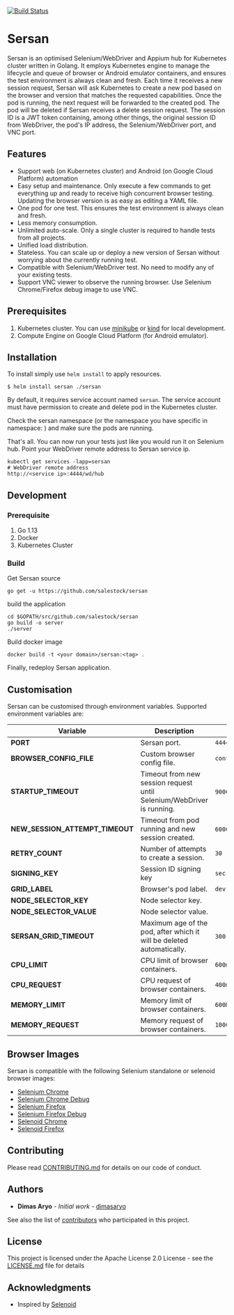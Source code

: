 [![Build Status](https://travis-ci.org/salestock/sersan.svg?branch=master)](https://travis-ci.org/salestock/sersan)

# Sersan

Sersan is an optimised Selenium/WebDriver and Appium hub for Kubernetes cluster written in Golang. It employs Kubernetes engine to manage the lifecycle and queue of browser or Android emulator containers, and ensures the test environment is always clean and fresh.
Each time it receives a new session request, Sersan will ask Kubernetes to create a new pod based on the browser and version that matches the requested capabilities. Once the pod is running, the next request will be forwarded to the created pod. The pod will be deleted if Sersan receives a delete session request.
The session ID is a JWT token containing, among other things, the original session ID from WebDriver, the pod's IP address, the Selenium/WebDriver port, and VNC port.

## Features

- Support web (on Kubernetes cluster) and Android (on Google Cloud Platform) automation
- Easy setup and maintenance. Only execute a few commands to get everything up and ready to receive high concurrent browser testing. Updating the browser version is as easy as editing a YAML file.
- One pod for one test. This ensures the test environment is always clean and fresh.
- Less memory consumption.
- Unlimited auto-scale. Only a single cluster is required to handle tests from all projects.
- Unified load distribution.
- Stateless. You can scale up or deploy a new version of Sersan without worrying about the currently running test.
- Compatible with Selenium/WebDriver test. No need to modify any of your existing tests.
- Support VNC viewer to observe the running browser. Use Selenium Chrome/Firefox debug image to use VNC.

## Prerequisites

1. Kubernetes cluster. You can use [minikube](https://github.com/kubernetes/minikube) or [kind](https://github.com/kubernetes-sigs/kind) for local development.
2. Compute Engine on Google Cloud Platform (for Android emulator). 

## Installation

To install simply use `helm install` to apply resources.

```
$ helm install sersan ./sersan
```

By default, it requires service account named `sersan`. The service account must have permission to create and delete pod in the Kubernetes cluster.

Check the sersan namespace (or the namespace you have specific in namespace: ) and make sure the pods are running.

That's all. You can now run your tests just like you would run it on Selenium hub. Point your WebDriver remote address to Sersan service ip.
```
kubectl get services -lapp=sersan
# WebDriver remote address
http://<service ip>:4444/wd/hub
```

## Development

### Prerequisite
1. Go 1.13
2. Docker
3. Kubernetes Cluster

### Build
Get Sersan source
```
go get -u https://github.com/salestock/sersan
```

build the application
```
cd $GOPATH/src/github.com/salestock/sersan
go build -o server
./server
```

Build docker image
```
docker build -t <your domain>/sersan:<tag> .
```

Finally, redeploy Sersan application.


## Customisation

Sersan can be customised through environment variables. Supported environment variables are:

| Variable | Description | Default Value |
|----------|-------------|---------------|
|**PORT**|Sersan port.|`4444`|
|**BROWSER_CONFIG_FILE**|Custom browser config file.|`config/browsers.yaml`
|**STARTUP_TIMEOUT**|Timeout from new session request until Selenium/WebDriver is running.|`900000` (miliseconds)|
|**NEW_SESSION_ATTEMPT_TIMEOUT**|Timeout from pod running and new session created.|`60000` (miliseconds)|
|**RETRY_COUNT**|Number of attempts to create a session.|`30`|
|**SIGNING_KEY**|Session ID signing key|`secret_key`|
|**GRID_LABEL**|Browser's pod label.|`dev`|
|**NODE_SELECTOR_KEY**|Node selector key.||
|**NODE_SELECTOR_VALUE**|Node selector value.||
|**SERSAN_GRID_TIMEOUT**|Maximum age of the pod, after which it will be deleted automatically.|`300` (seconds)|
|**CPU_LIMIT**|CPU limit of browser containers.|`600m`|
|**CPU_REQUEST**|CPU request of browser containers.|`400m`|
|**MEMORY_LIMIT**|Memory limit of browser containers.|`600Mi`|
|**MEMORY_REQUEST**|Memory request of browser containers.|`1000Mi`|

## Browser Images

Sersan is compatible with the following Selenium standalone or selenoid browser images:
- [Selenium Chrome](https://hub.docker.com/r/selenium/standalone-chrome)
- [Selenium Chrome Debug](https://hub.docker.com/r/selenium/standalone-chrome-debug)
- [Selenium Firefox](https://hub.docker.com/r/selenium/standalone-firefox)
- [Selenium Firefox Debug](https://hub.docker.com/r/selenium/standalone-firefox-debug)
- [Selenoid Chrome](https://hub.docker.com/r/selenoid/chrome)
- [Selenoid Firefox](https://hub.docker.com/r/selenoid/firefox)

## Contributing

Please read [CONTRIBUTING.md](https://github.com/salestock/sersan/CONTRIBUTING.md) for details on our code of conduct.

## Authors

* **Dimas Aryo** - *Initial work* - [dimasaryo](https://github.com/dimasaryo)

See also the list of [contributors](https://github.com/salestock/sersan/contributors) who participated in this project.

## License

This project is licensed under the Apache License 2.0 License - see the [LICENSE.md](LICENSE.md) file for details


## Acknowledgments

* Inspired by [Selenoid](https://github.com/aerokube/selenoid)
